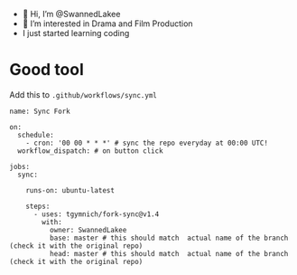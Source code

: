 - 👋 Hi, I’m @SwannedLakee
- 👀 I’m interested in Drama and Film Production
- I just started learning coding

# Good tool
Add this to `.github/workflows/sync.yml`

```
name: Sync Fork

on:
  schedule:
    - cron: '00 00 * * *' # sync the repo everyday at 00:00 UTC!
  workflow_dispatch: # on button click

jobs:
  sync:

    runs-on: ubuntu-latest

    steps:
      - uses: tgymnich/fork-sync@v1.4
        with:
          owner: SwannedLakee
          base: master # this should match  actual name of the branch (check it with the original repo)
          head: master # this should match  actual name of the branch (check it with the original repo)
```
